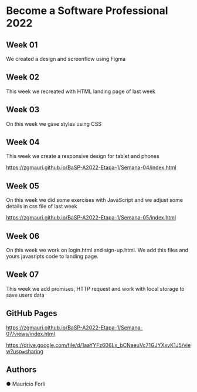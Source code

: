 # Become a Software Professional 2022

## Week 01

We created a design and screenflow using Figma

## Week 02

This week we recreated with HTML landing page of last week

## Week 03

On this week we gave styles using CSS

## Week 04

This week we create a responsive design for tablet and phones

https://zgmauri.github.io/BaSP-A2022-Etapa-1/Semana-04/index.html

## Week 05

On this week we did some exercises with JavaScript and we adjust some details in css file of last week

https://zgmauri.github.io/BaSP-A2022-Etapa-1/Semana-05/index.html

## Week 06

On this week we work on login.html and sign-up.html. We add this files and yours javasripts code to landing page.

## Week 07

This week we add promises, HTTP request and work with local storage to save users data

## GitHub Pages

https://zgmauri.github.io/BaSP-A2022-Etapa-1/Semana-07/views/index.html

https://drive.google.com/file/d/1aaYYFz606Lx_bCNaeuVc71GJYXxvK1J5/view?usp=sharing

## Authors

● Mauricio Forli
